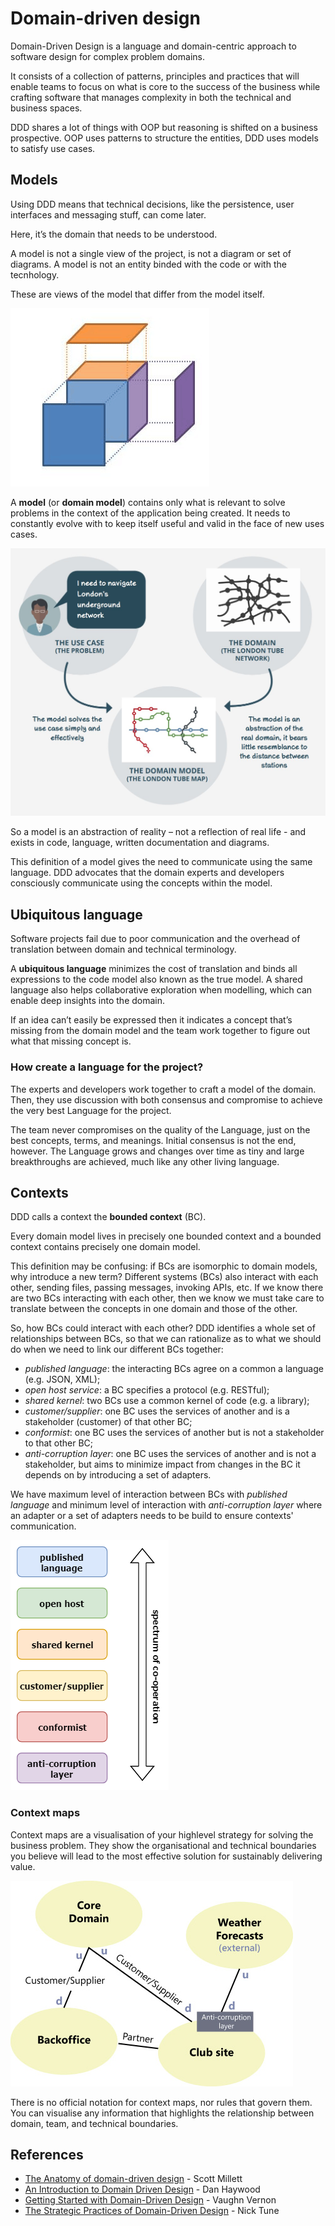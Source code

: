 # Domain-driven design

Domain-Driven Design is a language and domain-centric approach to software design for complex problem domains.

It consists of a collection of patterns, principles and practices that will enable teams to focus on what is core to the success of the business while crafting software that manages complexity in both the technical and business spaces.

DDD shares a lot of things with OOP but reasoning is shifted on a business prospective.
OOP uses patterns to structure the entities, DDD uses models to satisfy use cases.

## Models

Using DDD means that technical decisions, like the persistence, user interfaces and messaging stuff, can come later.

Here, it’s the domain that needs to be understood.

A model is not a single view of the project, is not a diagram or set of diagrams. A model is not an entity binded with the code or with the tecnhology.

These are views of the model that differ from the model itself.

![Views of the model vs the model](./img/view-and-model.gif "View of the model vs the model")

A **model** (or **domain model**) contains only what is relevant to solve problems in the context of the application being created. It needs to constantly evolve with to keep itself useful and valid in the face of new uses cases.

![Domain model](./img/domain-model.jpg "An example of domain model")

So a model is an abstraction of reality – not a reflection of real life - and exists in code, language, written documentation and diagrams.

This definition of a model gives the need to communicate using the same language. DDD advocates that the domain experts and developers consciously communicate using the concepts within the model.

## Ubiquitous language

Software projects fail due to poor communication and the overhead of translation between
domain and technical terminology.

A **ubiquitous language** minimizes the cost of translation and binds all expressions to the code model also known as the true model. A shared language also helps collaborative exploration when modelling, which can enable deep insights into the domain.

If an idea can’t easily be expressed then it indicates a concept that’s missing from the domain model and the team work together to figure out what that missing concept is.

### How create a language for the project?

The experts and developers work together to craft a model of the domain. Then, they use discussion with both consensus and compromise to achieve the very best Language for the project. 

The team never compromises on the quality of the Language, just on the best concepts, terms, and meanings. Initial consensus is not the end, however. The Language grows and changes over time as tiny and large breakthroughs are achieved, much like any other living language.

## Contexts

DDD calls a context the **bounded context** (BC).

Every domain model lives in precisely one bounded context and a bounded context contains precisely one domain model.

This definition may be confusing: if BCs are isomorphic to domain models, why introduce a new term?
Different systems (BCs) also interact with each other, sending files, passing messages, invoking APIs, etc. If we know there are two BCs interacting with each other, then we know we must take care to translate between the concepts in one domain and those of the other.

So, how BCs could interact with each other? DDD identifies a whole set of relationships between BCs, so that we can rationalize as to what we should do when we need to link our different BCs together:

- *published language*: the interacting BCs agree on a common a language (e.g. JSON, XML);
- *open host service*: a BC specifies a protocol (e.g. RESTful);
- *shared kernel*: two BCs use a common kernel of code (e.g. a library);
- *customer/supplier*: one BC uses the services of another and is a stakeholder (customer) of that other BC;
- *conformist*: one BC uses the services of another but is not a stakeholder to that other BC;
- *anti-corruption layer*: one BC uses the services of another and is not a stakeholder, but aims to minimize impact from changes in the BC it depends on by introducing a set of adapters.

We have maximum level of interaction between BCs with *published language* and minimum level of interaction with *anti-corruption layer* where an adapter or a set of adapters needs to be build to ensure contexts' communication.

![Context relationships](./img/contexts-rels.png "Context relationships")

### Context maps

Context maps are a visualisation of your highlevel strategy for solving the business problem.
They show the organisational and technical boundaries you believe will lead to the most effective solution for sustainably delivering value. 

![Context map](./img/context-map.jpg "An example of context map")

There is no official notation for context maps, nor rules that govern them. You can visualise any information that highlights the relationship between domain, team, and technical boundaries. 

## References

- [The Anatomy of domain-driven design](https://leanpub.com/theanatomyofdomain-drivendesign) - Scott Millett
- [An Introduction to Domain Driven Design](http://www.methodsandtools.com/archive/archive.php?id=97) - Dan Haywood
- [Getting Started with Domain-Driven Design](http://www.informit.com/articles/article.aspx?p=1944876&seqNum=3) - Vaughn Vernon
- [The Strategic Practices of Domain-Driven Design](http://www.ntcoding.co.uk/workshops/strategic-ddd-practices) - Nick Tune